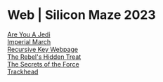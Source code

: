 # Web | Silicon Maze 2023

[Are You A Jedi](./AreYouAJedi/README.md) <br>
[Imperial March](./ImperialMarch/README.md) <br>
[Recursive Key Webpage](./RecursiveKeyWebpage/README.md) <br>
[The Rebel's Hidden Treat](./TheRebelsHiddenTreat/README.md) <br>
[The Secrets of the Force](./TheSecretsOfTheForce/README.md) <br>
[Trackhead](./trackhead/README.md) <br>